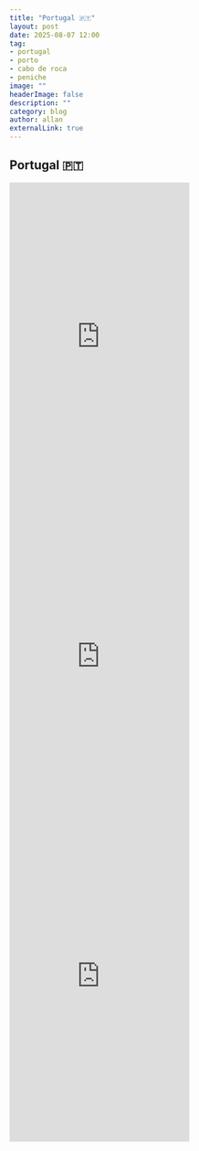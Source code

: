 ```yaml
---
title: "Portugal 🇵🇹"
layout: post
date: 2025-08-07 12:00
tag: 
- portugal
- porto
- cabo de roca
- peniche
image: ""
headerImage: false
description: ""
category: blog
author: allan
externalLink: true
---
```

## Portugal 🇵🇹

<iframe width="315" height="560" 
    src="https://youtube.com/shorts/x43VGgEOgOM" 
    title="YouTube video player" frameborder="0" 
    allow="accelerometer; autoplay; clipboard-write; encrypted-media;
    gyroscope; picture-in-picture;
    web-share"
    allowfullscreen></iframe>


<iframe width="315" height="560" 
    src="https://youtube.com/shorts/9T5DZ8Lf-mQ" 
    title="YouTube video player" frameborder="0" 
    allow="accelerometer; autoplay; clipboard-write; encrypted-media;
    gyroscope; picture-in-picture;
    web-share"
    allowfullscreen></iframe>


<iframe width="315" height="560" 
    src="https://youtube.com/shorts/WFkhY1i9Rzw" 
    title="YouTube video player" frameborder="0" 
    allow="accelerometer; autoplay; clipboard-write; encrypted-media;
    gyroscope; picture-in-picture;
    web-share"
    allowfullscreen></iframe>
